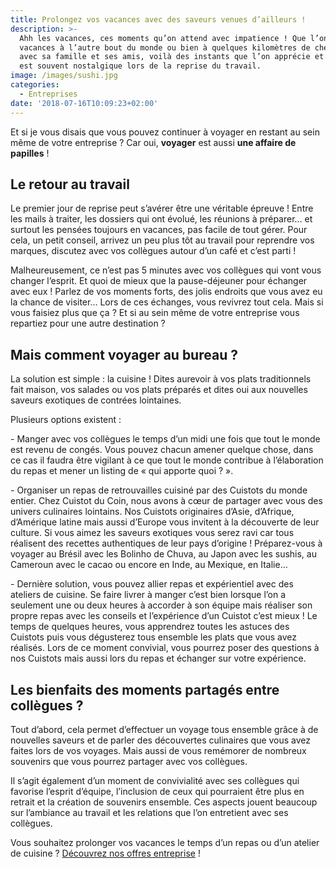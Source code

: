 ```yaml
---
title: Prolongez vos vacances avec des saveurs venues d’ailleurs !
description: >-
  Ahh les vacances, ces moments qu’on attend avec impatience ! Que l’on parte en
  vacances à l’autre bout du monde ou bien à quelques kilomètres de chez soi
  avec sa famille et ses amis, voilà des instants que l’on apprécie et dont on
  est souvent nostalgique lors de la reprise du travail. 
image: /images/sushi.jpg
categories:
  - Entreprises
date: '2018-07-16T10:09:23+02:00'
---
```

Et si je vous disais que vous pouvez continuer à voyager en restant au sein même de votre entreprise ? Car oui, **voyager** est aussi **une affaire de papilles** !



## Le retour au travail

Le premier jour de reprise peut s’avérer être une véritable épreuve ! Entre les mails à traiter, les dossiers qui ont évolué, les réunions à préparer… et surtout les pensées toujours en vacances, pas facile de tout gérer. Pour cela, un petit conseil, arrivez un peu plus tôt au travail pour reprendre vos marques, discutez avec vos collègues autour d’un café et c’est parti !

Malheureusement, ce n’est pas 5 minutes avec vos collègues qui vont vous changer l’esprit. Et quoi de mieux que la pause-déjeuner pour échanger avec eux ! Parlez de vos moments forts, des jolis endroits que vous avez eu la chance de visiter… Lors de ces échanges, vous revivrez tout cela. Mais si vous faisiez plus que ça ? Et si au sein même de votre entreprise vous repartiez pour une autre destination ? 



## Mais comment voyager au bureau ?

La solution est simple : la cuisine ! Dites aurevoir à vos plats traditionnels fait maison, vos salades ou vos plats préparés et dites oui aux nouvelles saveurs exotiques de contrées lointaines.

Plusieurs options existent :

\-	Manger avec vos collègues le temps d’un midi une fois que tout le monde est revenu de congés. Vous pouvez chacun amener quelque chose, dans ce cas il faudra être vigilant à ce que tout le monde contribue à l’élaboration du repas et mener un listing de « qui apporte quoi ? ».



\-	Organiser un repas de retrouvailles cuisiné par des Cuistots du monde entier. Chez Cuistot du Coin, nous avons à cœur de partager avec vous des univers culinaires lointains. Nos Cuistots originaires d’Asie, d’Afrique, d’Amérique latine mais aussi d’Europe vous invitent à la découverte de leur culture. Si vous aimez les saveurs exotiques vous serez ravi car tous réalisent des recettes authentiques de leur pays d’origine ! Préparez-vous à voyager au Brésil avec les Bolinho de Chuva, au Japon avec les sushis, au Cameroun avec le cacao ou encore en Inde, au Mexique, en Italie…



\-	Dernière solution, vous pouvez allier repas et expérientiel avec des ateliers de cuisine. Se faire livrer à manger c’est bien lorsque l’on a seulement une ou deux heures à accorder à son équipe mais réaliser son propre repas avec les conseils et l’expérience d’un Cuistot c’est mieux ! Le temps de quelques heures, vous apprendrez toutes les astuces des Cuistots puis vous dégusterez tous ensemble les plats que vous avez réalisés. Lors de ce moment convivial, vous pourrez poser des questions à nos Cuistots mais aussi lors du repas et échanger sur votre expérience.



## Les bienfaits des moments partagés entre collègues ?

Tout d’abord, cela permet d’effectuer un voyage tous ensemble grâce à de nouvelles saveurs et de parler des découvertes culinaires que vous avez faites lors de vos voyages. Mais aussi de vous remémorer de nombreux souvenirs que vous pourrez partager avec vos collègues.

Il s’agit également d’un moment de convivialité avec ses collègues qui favorise l’esprit d’équipe, l’inclusion de ceux qui pourraient être plus en retrait et la création de souvenirs ensemble. Ces aspects jouent beaucoup sur l’ambiance au travail et les relations que l’on entretient avec ses collègues.



Vous souhaitez prolonger vos vacances le temps d’un repas ou d’un atelier de cuisine ? [Découvrez nos offres entreprise](https://www.cuistotducoin.com/business) !
